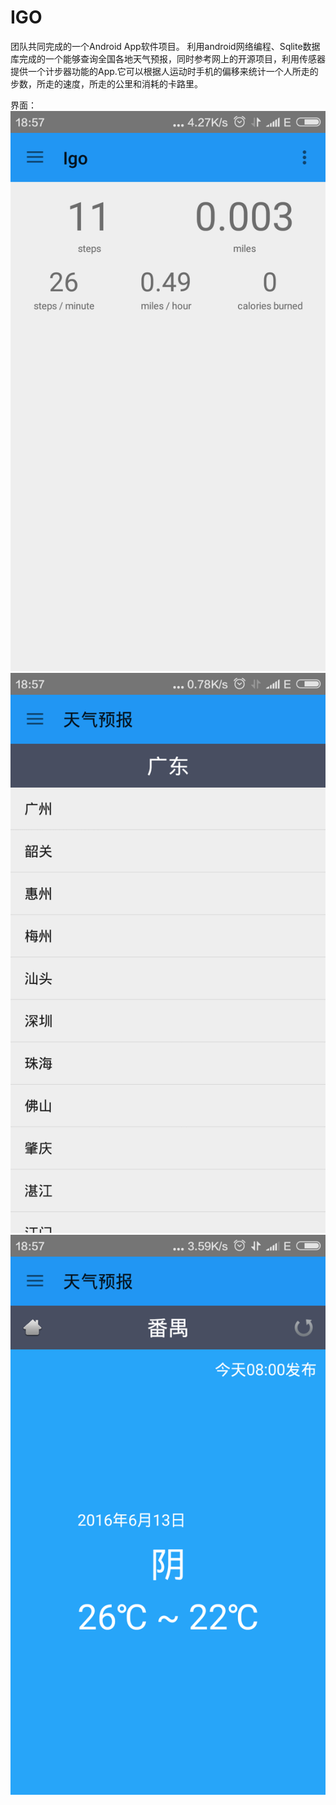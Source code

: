 ﻿# IGO

团队共同完成的一个Android App软件项目。
利用android网络编程、Sqlite数据库完成的一个能够查询全国各地天气预报，同时参考网上的开源项目，利用传感器提供一个计步器功能的App.它可以根据人运动时手机的偏移来统计一个人所走的步数，所走的速度，所走的公里和消耗的卡路里。

界面：
![image](https://github.com/chenhh23/IGO/blob/master/pic/1.png)
![image](https://github.com/chenhh23/IGO/blob/master/pic/2.png)
![image](https://github.com/chenhh23/IGO/blob/master/pic/3.png)
